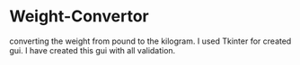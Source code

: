 # Weight-Convertor
converting the weight from pound to the kilogram.
I used Tkinter for created gui.
I have created this gui with all validation.

